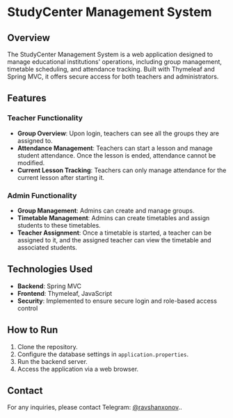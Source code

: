 # StudyCenter Management System

## Overview
The StudyCenter Management System is a web application designed to manage educational institutions' operations, including group management, timetable scheduling, and attendance tracking. Built with Thymeleaf and Spring MVC, it offers secure access for both teachers and administrators.

## Features

### Teacher Functionality
- **Group Overview**: Upon login, teachers can see all the groups they are assigned to.
- **Attendance Management**: Teachers can start a lesson and manage student attendance. Once the lesson is ended, attendance cannot be modified.
- **Current Lesson Tracking**: Teachers can only manage attendance for the current lesson after starting it.

### Admin Functionality
- **Group Management**: Admins can create and manage groups.
- **Timetable Management**: Admins can create timetables and assign students to these timetables.
- **Teacher Assignment**: Once a timetable is started, a teacher can be assigned to it, and the assigned teacher can view the timetable and associated students.

## Technologies Used
- **Backend**: Spring MVC
- **Frontend**: Thymeleaf, JavaScript
- **Security**: Implemented to ensure secure login and role-based access control

## How to Run
1. Clone the repository.
2. Configure the database settings in `application.properties`.
3. Run the backend server.
4. Access the application via a web browser.

## Contact
For any inquiries, please contact  Telegram: [@ravshanxonov](https://t.me/ravshanxonov)..
